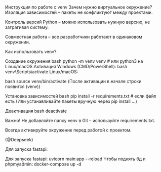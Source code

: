 Инструкция по работе с venv Зачем нужно виртуальное окружение? Изоляция зависимостей – пакеты не конфликтуют между проектами.

Контроль версий Python – можно использовать нужную версию, не затрагивая систему.

Совместная работа – все разработчики работают в одинаковом окружении.

Как использовать venv?

Создание окружения bash python -m venv venv # или python3 на Linux/macOS
Активация Windows (CMD/PowerShell):
bash venv\Scripts\activate Linux/macOS:

bash source venv/bin/activate (После активации в начале строки появится (venv))

Установка зависимостей bash pip install -r requirements.txt # если файл есть (Или устанавливайте пакеты вручную через pip install ...)

Деактивация bash deactivate

Важно! Не добавляйте папку venv в Git – используйте requirements.txt.

Всегда активируйте окружение перед работой с проектом.

(@Deepseek)


Для запуска fastapi:

Для запуска fastapi: uvicorn main:app --reload
Чтобы поднять бд и phpmyadmin: docker-compose up -d

